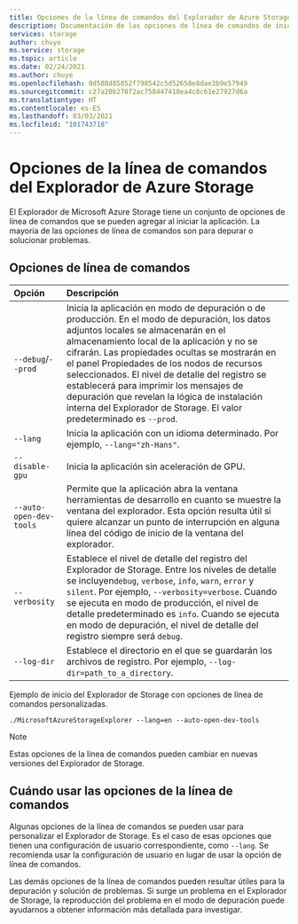 ```yaml
---
title: Opciones de la línea de comandos del Explorador de Azure Storage | Microsoft Docs
description: Documentación de las opciones de línea de comandos de inicio del Explorador de Azure Storage
services: storage
author: chuye
ms.service: storage
ms.topic: article
ms.date: 02/24/2021
ms.author: chuye
ms.openlocfilehash: 0d588d85852f798542c5d52658e8dae3b9e57949
ms.sourcegitcommit: c27a20b278f2ac758447418ea4c8c61e27927d6a
ms.translationtype: HT
ms.contentlocale: es-ES
ms.lasthandoff: 03/03/2021
ms.locfileid: "101743718"
---
```

# <a name="azure-storage-explorer-command-line-options"></a>Opciones de la línea de comandos del Explorador de Azure Storage

El Explorador de Microsoft Azure Storage tiene un conjunto de opciones de línea de comandos que se pueden agregar al iniciar la aplicación. La mayoría de las opciones de línea de comandos son para depurar o solucionar problemas.

## <a name="command-line-options"></a>Opciones de línea de comandos
Opción  | Descripción
:------- | :-----------
`--debug`/`--prod`  | Inicia la aplicación en modo de depuración o de producción. En el modo de depuración, los datos adjuntos locales se almacenarán en el almacenamiento local de la aplicación y no se cifrarán. Las propiedades ocultas se mostrarán en el panel Propiedades de los nodos de recursos seleccionados. El nivel de detalle del registro se establecerá para imprimir los mensajes de depuración que revelan la lógica de instalación interna del Explorador de Storage. El valor predeterminado es `--prod`.
`--lang`  | Inicia la aplicación con un idioma determinado. Por ejemplo, `--lang="zh-Hans"`.
`--disable-gpu` | Inicia la aplicación sin aceleración de GPU.
`--auto-open-dev-tools` | Permite que la aplicación abra la ventana herramientas de desarrollo en cuanto se muestre la ventana del explorador. Esta opción resulta útil si quiere alcanzar un punto de interrupción en alguna línea del código de inicio de la ventana del explorador.
`--verbosity` | Establece el nivel de detalle del registro del Explorador de Storage. Entre los niveles de detalle se incluyen`debug`, `verbose`, `info`, `warn`, `error` y `silent`. Por ejemplo, `--verbosity=verbose`. Cuando se ejecuta en modo de producción, el nivel de detalle predeterminado es `info`. Cuando se ejecuta en modo de depuración, el nivel de detalle del registro siempre será `debug`.
`--log-dir` | Establece el directorio en el que se guardarán los archivos de registro. Por ejemplo, `--log-dir=path_to_a_directory`.

Ejemplo de inicio del Explorador de Storage con opciones de línea de comandos personalizadas.

```shell
./MicrosoftAzureStorageExplorer --lang=en --auto-open-dev-tools
```

> [!NOTE]
> Estas opciones de la línea de comandos pueden cambiar en nuevas versiones del Explorador de Storage.

## <a name="when-to-use-command-line-options"></a>Cuándo usar las opciones de la línea de comandos

Algunas opciones de la línea de comandos se pueden usar para personalizar el Explorador de Storage. Es el caso de esas opciones que tienen una configuración de usuario correspondiente, como `--lang`. Se recomienda usar la configuración de usuario en lugar de usar la opción de línea de comandos. 

Las demás opciones de la línea de comandos pueden resultar útiles para la depuración y solución de problemas. Si surge un problema en el Explorador de Storage, la reproducción del problema en el modo de depuración puede ayudarnos a obtener información más detallada para investigar.